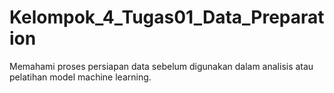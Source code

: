# Kelompok_4_Tugas01_Data_Preparation
Memahami proses persiapan data sebelum digunakan dalam analisis atau pelatihan model machine learning.
